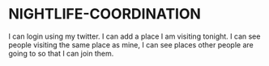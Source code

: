 # NIGHTLIFE-COORDINATION
I can login using my twitter. I can add a place I am visiting tonight. I can see people visiting the same place as mine, I can see places other people are going to so that I can join them.
